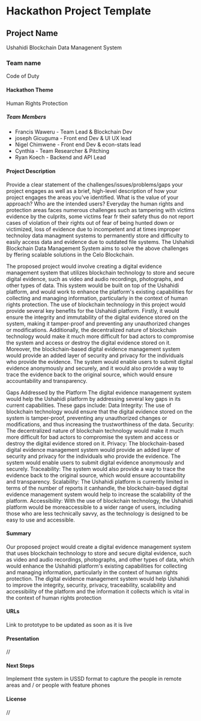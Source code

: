 # Hackathon Project Template

## Project Name
Ushahidi Blockchain Data Managenent System
### Team name
Code of Duty
#### Hackathon Theme
Human Rights Protection
##### Team Members

- Francis Waweru - Team Lead & Blockchain Dev
- joseph Gicuguma - Front end Dev & UI UX lead
- Nigel Chimwene - Front end Dev & econ-stats lead
- Cynthia - Team Researcher & Pitching 
- Ryan Koech - Backend and API Lead
  
#### Project Description

Provide a clear statement of the challenges/issues/problems/gaps your project engages as well as a brief, high-level description of how your project engages the areas you've identified. What is the value of your approach? Who are the intended users?
Everyday the human rights and protection areas faces numerous challenges such as tampering with victims evidence by the culprits, some victims fear fr their safety thus do not report cases of violation of their rights out of fear of being hunted down or victimized, loss of evidence due to incompetent and at times improper technoloy data managment systems to permanently store and difficulty to easily access data and evidence due to outdated file systems. The Ushahidi Blockchain Data Management System aims to solve the above challenges by ffering scalable solutions in the Celo Blockchain.

The proposed project would involve creating a digital evidence management system that utilizes blockchain technology to store and secure digital evidence, such as video and audio recordings, photographs, and other types of data. This system would be built on top of the Ushahidi platform, and would work to enhance the platform's existing capabilities for collecting and managing information, particularly in the context of human rights protection.
The use of blockchain technology in this project would provide several key benefits for the Ushahidi platform. Firstly, it would ensure the integrity and immutability of the digital evidence stored on the system, making it tamper-proof and preventing any unauthorized changes or modifications. Additionally, the decentralized nature of blockchain technology would make it much more difficult for bad actors to compromise the system and access or destroy the digital evidence stored on it.
Moreover, the blockchain-based digital evidence management system would provide an added layer of security and privacy for the individuals who provide the evidence. The system would enable users to submit digital evidence anonymously and securely, and it would also provide a way to trace the evidence back to the original source, which would ensure accountability and transparency.

Gaps Addressed by the Platform
The digital evidence management system would help the Ushahidi platform by addressing several key gaps in its current capabilities. These gaps include:
Data Integrity: The use of blockchain technology would ensure that the digital evidence stored on the system is tamper-proof, preventing any unauthorized changes or
modifications, and thus increasing the trustworthiness of the data.
Security: The decentralized nature of blockchain technology would make it much more difficult for bad actors to compromise the system and access or destroy the digital evidence stored on it.
Privacy: The blockchain-based digital evidence management system would provide an added layer of security and privacy for the individuals who provide the evidence. The system would enable users to submit digital evidence anonymously and securely.
Traceability: The system would also provide a way to trace the evidence back to the original source, which would ensure accountability and transparency.
Scalability: The Ushahidi platform is currently limited in terms of the number of reports it canhandle, the blockchain-based digital evidence management system would help to increase the scalability of the platform.
Accessibility: With the use of blockchain technology, the Ushahidi platform would be moreaccessible to a wider range of users, including those who are less technically savvy, as the technology is designed to be easy to use and accessible.



#### Summary

Our proposed project would create a digital evidence management system that uses blockchain technology to store and secure digital evidence, such as video and audio
recordings, photographs, and other types of data, which would enhance the Ushahidi platform's existing capabilities for collecting and managing information, particularly in the context of human rights protection.
The digital evidence management system would help Ushahidi to improve the integrity, security, privacy, traceability, scalability and accessibility of the platform and the
information it collects which is vital in the context of human rights protection

#### URLs

Link to prototype to be updated as soon as it is live

#### Presentation

//
#### Next Steps

Implement thte system in USSD format to capture the people in remote areas and / or people with feature phones

#### License

//